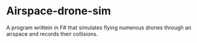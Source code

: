 # Airspace-drone-sim
A program writtein in F# that simulates flying numerous drones through an airspace and records their collisions.
